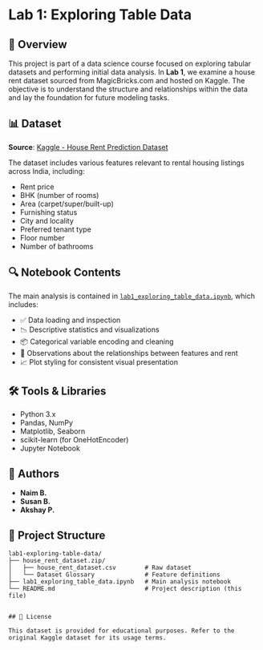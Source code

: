 # Lab 1: Exploring Table Data

## 📘 Overview

This project is part of a data science course focused on exploring tabular datasets and performing initial data analysis. In **Lab 1**, we examine a house rent dataset sourced from MagicBricks.com and hosted on Kaggle. The objective is to understand the structure and relationships within the data and lay the foundation for future modeling tasks.

## 📊 Dataset

**Source**: [Kaggle - House Rent Prediction Dataset](https://www.kaggle.com/datasets/iamsouravbanerjee/house-rent-prediction-dataset)

The dataset includes various features relevant to rental housing listings across India, including:

- Rent price
- BHK (number of rooms)
- Area (carpet/super/built-up)
- Furnishing status
- City and locality
- Preferred tenant type
- Floor number
- Number of bathrooms

## 🔍 Notebook Contents

The main analysis is contained in [`lab1_exploring_table_data.ipynb`](./lab1_exploring_table_data.ipynb), which includes:

- ✅ Data loading and inspection  
- 📉 Descriptive statistics and visualizations  
- 📦 Categorical variable encoding and cleaning  
- 📌 Observations about the relationships between features and rent  
- 📈 Plot styling for consistent visual presentation

## 🛠️ Tools & Libraries

- Python 3.x
- Pandas, NumPy
- Matplotlib, Seaborn
- scikit-learn (for OneHotEncoder)
- Jupyter Notebook

## 👤 Authors

- **Naim B.**
- **Susan B.**
- **Akshay P.**

## 📂 Project Structure

```text
lab1-exploring-table-data/
├── house_rent_dataset.zip/
│   ├── house_rent_dataset.csv        # Raw dataset
│   └── Dataset Glossary              # Feature definitions
├── lab1_exploring_table_data.ipynb   # Main analysis notebook
└── README.md                         # Project description (this file)


## 📝 License

This dataset is provided for educational purposes. Refer to the original Kaggle dataset for its usage terms.


